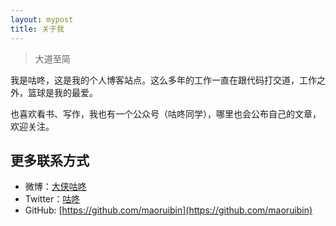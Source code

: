 ```yaml
---
layout: mypost
title: 关于我
---
```


> 大道至简

我是咕咚，这是我的个人博客站点。这么多年的工作一直在跟代码打交道，工作之外，篮球是我的最爱。

也喜欢看书、写作，我也有一个公众号（咕咚同学），哪里也会公布自己的文章，欢迎关注。


## 更多联系方式

- 微博：[大侠咕咚](https://weibo.com/maoruibin)
- Twitter：[咕咚](https://twitter.com/dxgudong?s=05)
- GitHub: [https://github.com/maoruibin](https://github.com/maoruibin)
